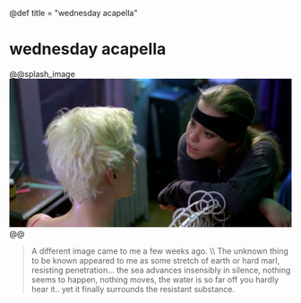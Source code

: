 @def title = "wednesday acapella"

# wednesday acapella

@@splash_image
![Liquid Sky (1982)](./assets/liquid_sky.jpg)
@@

> A different image came to me a few weeks ago. \\\\
> The unknown thing to be known appeared to me as some stretch of earth or hard marl, resisting penetration… the sea advances insensibly in silence, nothing seems to happen, nothing moves, the water is so far off you hardly hear it.. yet it finally surrounds the resistant substance.
